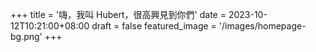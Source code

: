 +++
title = '嗨，我叫 Hubert，很高興見到你們'
date = 2023-10-12T10:21:00+08:00
draft = false
featured_image = '/images/homepage-bg.png'
+++